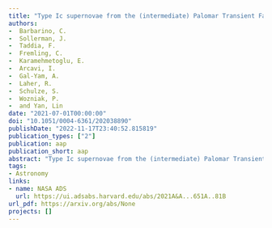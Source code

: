 ```yaml
---
title: "Type Ic supernovae from the (intermediate) Palomar Transient Factory"
authors:
-  Barbarino, C.
-  Sollerman, J.
-  Taddia, F.
-  Fremling, C.
-  Karamehmetoglu, E.
-  Arcavi, I.
-  Gal-Yam, A.
-  Laher, R.
-  Schulze, S.
-  Wozniak, P.
-  and Yan, Lin
date: "2021-07-01T00:00:00"
doi: "10.1051/0004-6361/202038890"
publishDate: "2022-11-17T23:40:52.815819"
publication_types: ["2"]
publication: aap
publication_short: aap
abstract: "Type Ic supernovae from the (intermediate) Palomar Transient Factory"
tags:
- Astronomy
links:
- name: NASA ADS
  url: https://ui.adsabs.harvard.edu/abs/2021A&A...651A..81B
url_pdf: https://arxiv.org/abs/None
projects: []
---
```

